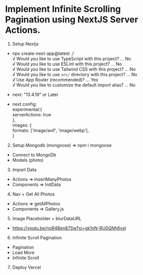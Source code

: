 # Implement Infinite Scrolling Pagination using NextJS Server Actions.

1. Setup Nextjs      
  - npx create-next-app@latest ./    
  √ Would you like to use TypeScript with this project? ... No     
  √ Would you like to use ESLint with this project? ... No    
  √ Would you like to use Tailwind CSS with this project? ... No    
  √ Would you like to use `src/` directory with this project? ... No    
  √ Use App Router (recommended)? ... Yes   
  √ Would you like to customize the default import alias? ... No    

  - next: "13.4.19" or Later   
  - next.config:   
      experimental:{   
        serverActions: true   
      },   
      images: {   
        formats: ['image/avif', 'image/webp'],    
      }   

2. Setup Mongodb (mongoose) => npm i mongoose
  - Connect to MongoDb
  - Models (photo)

3. Import Data
  - Actions => insertManyPhotos
  - Components => InitData

4. Nav + Get All Photos
  - Actions => getAllPhotos
  - Components => Gallery.js

5. Image Placeholder + blurDataURL
  - https://youtu.be/noR4Ben87Sw?si=gk1nN-RU0QNh6vsI

6. Infinite Scroll Pagination
  - Pagination
  - Load More
  - Infinite Scroll

7. Deploy Vercel  
  
